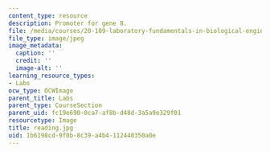```yaml
---
content_type: resource
description: Promoter for gene 8.
file: /media/courses/20-109-laboratory-fundamentals-in-biological-engineering-fall-2007/1b6198cd9f0b8c39a4b4112440350a0e_reading.jpg
file_type: image/jpeg
image_metadata:
  caption: ''
  credit: ''
  image-alt: ''
learning_resource_types:
- Labs
ocw_type: OCWImage
parent_title: Labs
parent_type: CourseSection
parent_uid: fc19e690-0ca7-af8b-d48d-3a5a9e329f01
resourcetype: Image
title: reading.jpg
uid: 1b6198cd-9f0b-8c39-a4b4-112440350a0e
---
```

